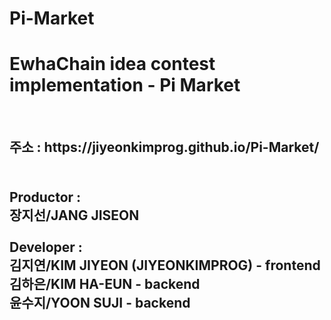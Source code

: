 # Pi-Market
<h1>EwhaChain idea contest implementation - Pi Market</h1> <br>
<h2>주소 : https://jiyeonkimprog.github.io/Pi-Market/ <h2>  <br>
 Productor : <br>
   장지선/JANG JISEON <br><br>
Developer : <br>
   김지연/KIM JIYEON (JIYEONKIMPROG) - frontend <br>
   김하은/KIM HA-EUN - backend <br>
   윤수지/YOON SUJI - backend <br>
 
 
